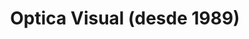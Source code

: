 ---
title: "Optica Visual (desde 1989)"
url: /asuncion-paraguay/optica-visual-desde-1989-estados-unidos-7/
shop: óptico
---